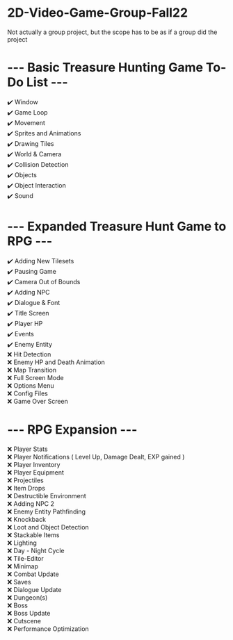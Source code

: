 # 2D-Video-Game-Group-Fall22
Not actually a group project, but the scope has to be as if a group did the project

# --- Basic Treasure Hunting Game To-Do List ---
:heavy_check_mark: Window  
:heavy_check_mark: Game Loop  
:heavy_check_mark: Movement  
:heavy_check_mark: Sprites and Animations  
:heavy_check_mark: Drawing Tiles  
:heavy_check_mark: World & Camera  
:heavy_check_mark: Collision Detection  
:heavy_check_mark: Objects  
:heavy_check_mark: Object Interaction  
:heavy_check_mark: Sound   

# --- Expanded Treasure Hunt Game to RPG ---
:heavy_check_mark: Adding New Tilesets  
:heavy_check_mark: Pausing Game  
:heavy_check_mark: Camera Out of Bounds  
:heavy_check_mark: Adding NPC  
:heavy_check_mark: Dialogue & Font  
:heavy_check_mark: Title Screen  
:heavy_check_mark: Player HP  
:heavy_check_mark: Events  
:heavy_check_mark: Enemy Entity  
:x: Hit Detection  
:x: Enemy HP and Death Animation  
:x: Map Transition  
:x: Full Screen Mode  
:x: Options Menu  
:x: Config Files  
:x: Game Over Screen  

# --- RPG Expansion ---
:x: Player Stats  
:x: Player Notifications ( Level Up, Damage Dealt, EXP gained )  
:x: Player Inventory  
:x: Player Equipment  
:x: Projectiles  
:x: Item Drops  
:x: Destructible Environment  
:x: Adding NPC 2  
:x: Enemy Entity Pathfinding  
:x: Knockback  
:x: Loot and Object Detection  
:x: Stackable Items  
:x: Lighting  
:x: Day - Night Cycle  
:x: Tile-Editor  
:x: Minimap  
:x: Combat Update  
:x: Saves  
:x: Dialogue Update  
:x: Dungeon(s)  
:x: Boss  
:x: Boss Update  
:x: Cutscene  
:x: Performance Optimization  
